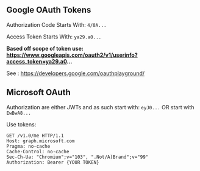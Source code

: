 ## Google OAuth Tokens
Authorization Code Starts With: `4/0A...`

Access Token Starts With: `ya29.a0...`

**Based off scope of token use: https://www.googleapis.com/oauth2/v1/userinfo?access_token=ya29.a0...**

See : https://developers.google.com/oauthplayground/

## Microsoft OAuth
Authorization are either JWTs and as such start with: `eyJ0...` OR start with `EwBwA8...`

Use tokens:
```
GET /v1.0/me HTTP/1.1
Host: graph.microsoft.com
Pragma: no-cache
Cache-Control: no-cache
Sec-Ch-Ua: "Chromium";v="103", ".Not/A)Brand";v="99"
Authorization: Bearer {YOUR TOKEN}
```
